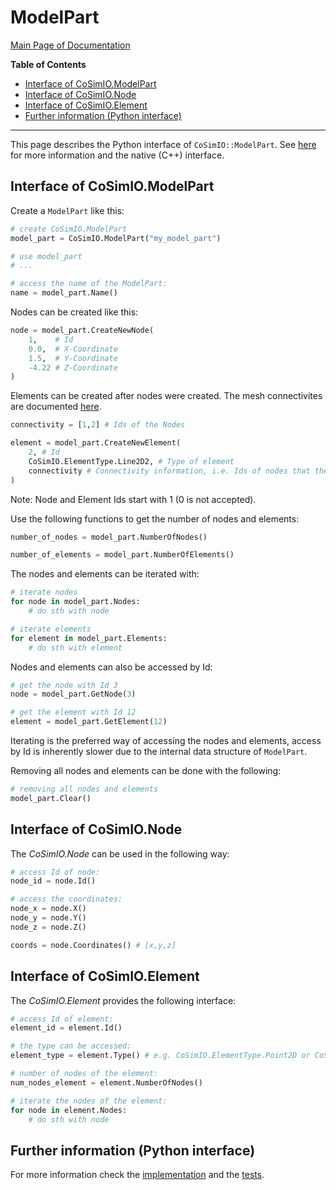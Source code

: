 # ModelPart

[Main Page of Documentation](https://kratosmultiphysics.github.io/CoSimIO/)

**Table of Contents**
<!-- @import "[TOC]" {cmd="toc" depthFrom=2 depthTo=6 orderedList=false} -->

<!-- code_chunk_output -->

- [Interface of CoSimIO.ModelPart](#interface-of-cosimiomodelpart)
- [Interface of CoSimIO.Node](#interface-of-cosimionode)
- [Interface of CoSimIO.Element](#interface-of-cosimioelement)
- [Further information (Python interface)](#further-information-python-interface)

<!-- /code_chunk_output -->
---

This page describes the Python interface of `CoSimIO::ModelPart`. See [here](model_part_cpp.md) for more information and the native (C++) interface.

## Interface of CoSimIO.ModelPart

Create a `ModelPart` like this:
```py
# create CoSimIO.ModelPart
model_part = CoSimIO.ModelPart("my_model_part")

# use model_part
# ...

# access the name of the ModelPart:
name = model_part.Name()
```

Nodes can be created like this:
```python
node = model_part.CreateNewNode(
    1,    # Id
    0.0,  # X-Coordinate
    1.5,  # Y-Coordinate
    -4.22 # Z-Coordinate
)
```

Elements can be created after nodes were created. The mesh connectivites are documented [here](../mesh_connectivities.md).
```python
connectivity = [1,2] # Ids of the Nodes

element = model_part.CreateNewElement(
    2, # Id
    CoSimIO.ElementType.Line2D2, # Type of element
    connectivity # Connectivity information, i.e. Ids of nodes that the element has
)
```
Note: Node and Element Ids start with 1 (0 is not accepted).

Use the following functions to get the number of nodes and elements:
```python
number_of_nodes = model_part.NumberOfNodes()

number_of_elements = model_part.NumberOfElements()
```

The nodes and elements can be iterated with:
```python
# iterate nodes
for node in model_part.Nodes:
    # do sth with node

# iterate elements
for element in model_part.Elements:
    # do sth with element
```

Nodes and elements can also be accessed by Id:
```python
# get the node with Id 3
node = model_part.GetNode(3)

# get the element with Id 12
element = model_part.GetElement(12)
```

Iterating is the preferred way of accessing the nodes and elements, access by Id is inherently slower due to the internal data structure of `ModelPart`.

Removing all nodes and elements can be done with the following:
```python
# removing all nodes and elements
model_part.Clear()
```

## Interface of CoSimIO.Node
The _CoSimIO.Node_ can be used in the following way:
```python
# access Id of node:
node_id = node.Id()

# access the coordinates:
node_x = node.X()
node_y = node.Y()
node_z = node.Z()

coords = node.Coordinates() # [x,y,z]
```

## Interface of CoSimIO.Element
The _CoSimIO.Element_ provides the following interface:
```python
# access Id of element:
element_id = element.Id()

# the type can be accessed:
element_type = element.Type() # e.g. CoSimIO.ElementType.Point2D or CoSimIO.ElementType.Line2D2

# number of nodes of the element:
num_nodes_element = element.NumberOfNodes()

# iterate the nodes of the element:
for node in element.Nodes:
    # do sth with node
```

## Further information (Python interface)
For more information check the [implementation](https://github.com/KratosMultiphysics/CoSimIO/blob/master/co_sim_io/python/model_part_to_python.hpp) and the [tests](https://github.com/KratosMultiphysics/CoSimIO/blob/master/tests/co_sim_io/python/test_model_part.py).
